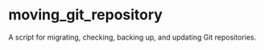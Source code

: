 # moving_git_repository
A script for migrating, checking, backing up, and updating Git repositories.
